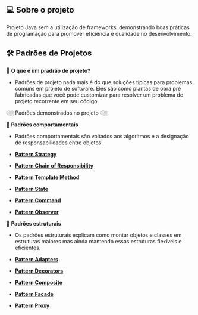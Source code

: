 ## 💻 Sobre o projeto

Projeto Java sem a utilização de frameworks, demonstrando boas práticas de programação para promover eficiência e qualidade no desenvolvimento.

## 🛠 Padrões de Projetos

🧩 **O que é um pradrão de projeto?**
- Padrões de projeto nada mais é do que soluções típicas para problemas comuns em projeto de software. Eles são como plantas de obra pré fabricadas que você pode customizar para resolver um problema de projeto recorrente em seu código.

👇🏼 Padrões demonstrados no projeto 👇🏼

🧩 **Padrões comportamentais**
- Padrões comportamentais são voltados aos algoritmos e a designação de responsabilidades entre objetos.

- **[Pattern Strategy](https://refactoring.guru/pt-br/design-patterns/strategy)**
- **[Pattern Chain of Responsibility](https://refactoring.guru/pt-br/design-patterns/chain-of-responsibility)**
- **[Pattern Template Method](https://refactoring.guru/pt-br/design-patterns/template-method)**
- **[Pattern State](https://refactoring.guru/pt-br/design-patterns/state)**
- **[Pattern Command](https://refactoring.guru/pt-br/design-patterns/command)**
- **[Pattern Observer](https://refactoring.guru/pt-br/design-patterns/observer)**


🧩 **Padrões estruturais**
- Os padrões estruturais explicam como montar objetos e classes em estruturas maiores mas ainda mantendo essas estruturas flexíveis e eficientes.

- **[Pattern Adapters](https://refactoring.guru/pt-br/design-patterns/structural-patterns/adapter)**
- **[Pattern Decorators](https://refactoring.guru/pt-br/design-patterns/structural-patterns/decorator)**
- **[Pattern Composite](https://refactoring.guru/pt-br/design-patterns/structural-patterns/composite)**
- **[Pattern Facade](https://refactoring.guru/pt-br/design-patterns/structural-patterns/facade)**
- **[Pattern Proxy](https://refactoring.guru/pt-br/design-patterns/structural-patterns/proxy)**

